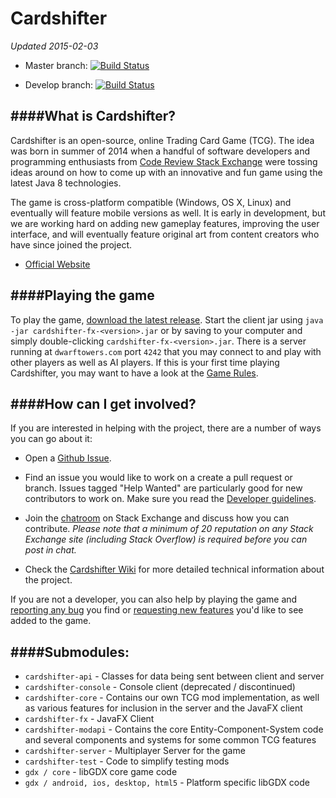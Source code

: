Cardshifter
===========

_Updated 2015-02-03_

- Master branch: [![Build Status](https://travis-ci.org/Cardshifter/Cardshifter.svg?branch=master)](https://travis-ci.org/Cardshifter/Cardshifter?branch=master)  

- Develop branch: [![Build Status](https://travis-ci.org/Cardshifter/Cardshifter.svg?branch=develop)](https://travis-ci.org/Cardshifter/Cardshifter?branch=develop)

####What is Cardshifter?
------------------------

Cardshifter is an open-source, online Trading Card Game (TCG). The idea was born in summer of 2014 when a handful of software developers and programming enthusiasts from [Code Review Stack Exchange](http://codereview.stackexchange.com/) were tossing ideas around on how to come up with an innovative and fun game using the latest Java 8 technologies. 

The game is cross-platform compatible (Windows, OS X, Linux) and eventually will feature mobile versions as well. It is early in development, but we are working hard on adding new gameplay features, improving the user interface, and will eventually feature original art from content creators who have since joined the project. 

- [Official Website](http://www.Cardshifter.com/)

####Playing the game
--------------------

To play the game, [download the latest release](https://github.com/Cardshifter/Cardshifter/releases). Start the client jar using `java -jar cardshifter-fx-<version>.jar` or by saving to your computer and simply double-clicking `cardshifter-fx-<version>.jar`. There is a server running at `dwarftowers.com` port `4242` that you may connect to and play with other players as well as AI players. If this is your first time playing Cardshifter, you may want to have a look at the [Game Rules](https://github.com/Cardshifter/Cardshifter/wiki/Game-Rules).

####How can I get involved?
---------------------------

If you are interested in helping with the project, there are a number of ways you can go about it:

- Open a [Github Issue](https://github.com/Cardshifter/Cardshifter/issues).
 
- Find an issue you would like to work on a create a pull request or branch. Issues tagged "Help Wanted" are particularly good for new contributors to work on. Make sure you read the [Developer guidelines](https://github.com/Cardshifter/Cardshifter/wiki/Developer-Guidelines). 

- Join the [chatroom](http://chat.stackexchange.com/rooms/16134/tcg-creation) on Stack Exchange and discuss how you can contribute. _Please note that a minimum of 20 reputation on any Stack Exchange site (including Stack Overflow) is required before you can post in chat._

- Check the [Cardshifter Wiki](https://github.com/Cardshifter/Cardshifter/wiki) for more detailed technical information about the project.

If you are not a developer, you can also help by playing the game and [reporting any bug](http://www.Cardshifter.com/report-bug.html) you find or [requesting new features](http://www.Cardshifter.com/request-feature.html) you'd like to see added to the game. 

####Submodules: 
---------------
 
 - `cardshifter-api` - Classes for data being sent between client and server 
 - `cardshifter-console` - Console client (deprecated / discontinued) 
 - `cardshifter-core` - Contains our own TCG mod implementation, as well as various features for inclusion in the server and the JavaFX client 
 - `cardshifter-fx` - JavaFX Client 
 - `cardshifter-modapi` - Contains the core Entity-Component-System code and several components and systems for some common TCG features 
 - `cardshifter-server` - Multiplayer Server for the game 
 - `cardshifter-test` - Code to simplify testing mods 
 - `gdx / core` - libGDX core game code 
 - `gdx / android, ios, desktop, html5` - Platform specific libGDX code
